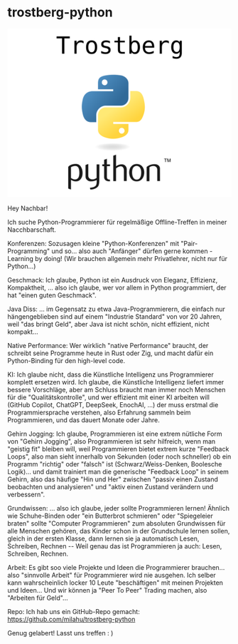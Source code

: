 # trostberg-python

![](img/trostberg-python.svg)

Hey Nachbar!

Ich suche Python-Programmierer für regelmäßige Offline-Treffen in meiner Nacchbarschaft.

Konferenzen: Sozusagen kleine "Python-Konferenzen" mit "Pair-Programming" und so...
also auch "Anfänger" dürfen gerne kommen - Learning by doing!
(Wir brauchen allgemein mehr Privatlehrer, nicht nur für Python...)

Geschmack: Ich glaube, Python ist ein Ausdruck von Eleganz, Effizienz, Kompaktheit, ...
also ich glaube, wer vor allem in Python programmiert, der hat "einen guten Geschmack".

Java Diss: ... im Gegensatz zu etwa Java-Programmierern,
die einfach nur hängengeblieben sind auf einem "Industrie Standard" von vor 20 Jahren,
weil "das bringt Geld", aber Java ist nicht schön, nicht effizient, nicht kompakt...

Native Performance: Wer wirklich "native Performance" braucht,
der schreibt seine Programme heute in Rust oder Zig,
und macht dafür ein Python-Binding für den high-level code.

KI: Ich glaube nicht, dass die Künstliche Intelligenz uns Programmierer komplett ersetzen wird.
Ich glaube, die Künstliche Intelligenz liefert immer bessere Vorschläge,
aber am Schluss braucht man immer noch Menschen für die "Qualitätskontrolle",
und wer effizient mit einer KI arbeiten will (GitHub Copilot, ChatGPT, DeepSeek, EnochAI, ...)
der muss erstmal die Programmiersprache verstehen, also Erfahrung sammeln beim Programmieren,
und das dauert Monate oder Jahre.

Gehirn Jogging: Ich glaube, Programmieren ist eine extrem nütliche Form von "Gehirn Jogging",
also Programmieren ist sehr hilfreich, wenn man "geistig fit" bleiben will,
weil Programmieren bietet extrem kurze "Feedback Loops",
also man sieht innerhalb von Sekunden (oder noch schneller)
ob ein Programm "richtig" oder "falsch" ist (Schwarz/Weiss-Denken, Boolesche Logik)...
und damit trainiert man die generische "Feedback Loop" in seinem Gehirn,
also das häufige "Hin und Her"
zwischen "passiv einen Zustand beobachten und analysieren"
und "aktiv einen Zustand verändern und verbessern".

Grundwissen: ... also ich glaube, jeder sollte Programmieren lernen!
Ähnlich wie Schuhe-Binden oder "ein Butterbrot schmieren" oder "Spiegeleier braten"
sollte "Computer Programmieren" zum absoluten Grundwissen für alle Menschen gehören,
das Kinder schon in der Grundschule lernen sollen, gleich in der ersten Klasse,
dann lernen sie ja automatisch Lesen, Schreiben, Rechnen --
Weil genau das ist Programmieren ja auch: Lesen, Schreiben, Rechnen.

Arbeit: Es gibt soo viele Projekte und Ideen die Programmierer brauchen...
also "sinnvolle Arbeit" für Programmierer wird nie ausgehen.
Ich selber kann wahrscheinlich locker 10 Leute "beschäftigen" mit meinen Projekten und Ideen...
Und wir können ja "Peer To Peer" Trading machen, also "Arbeiten für Geld"...

Repo: Ich hab uns ein GitHub-Repo gemacht:
https://github.com/milahu/trostberg-python

Genug gelabert! Lasst uns treffen : )

